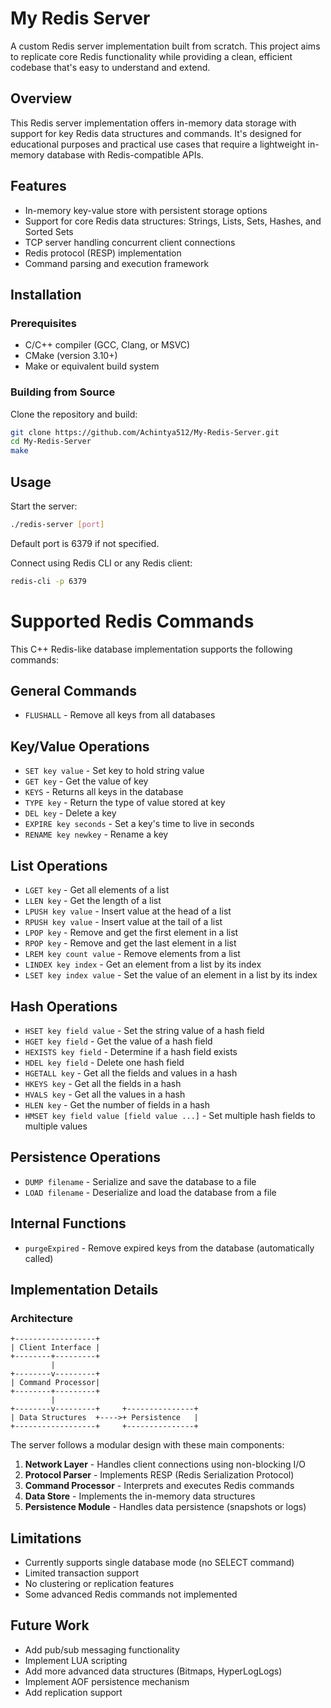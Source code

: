 # My Redis Server

A custom Redis server implementation built from scratch. This project aims to replicate core Redis functionality while providing a clean, efficient codebase that's easy to understand and extend.

## Overview

This Redis server implementation offers in-memory data storage with support for key Redis data structures and commands. It's designed for educational purposes and practical use cases that require a lightweight in-memory database with Redis-compatible APIs.

## Features

- In-memory key-value store with persistent storage options
- Support for core Redis data structures: Strings, Lists, Sets, Hashes, and Sorted Sets
- TCP server handling concurrent client connections
- Redis protocol (RESP) implementation
- Command parsing and execution framework

## Installation

### Prerequisites

- C/C++ compiler (GCC, Clang, or MSVC)
- CMake (version 3.10+)
- Make or equivalent build system

### Building from Source

Clone the repository and build:

```bash
git clone https://github.com/Achintya512/My-Redis-Server.git
cd My-Redis-Server
make
```

## Usage

Start the server:

```bash
./redis-server [port]
```

Default port is 6379 if not specified.

Connect using Redis CLI or any Redis client:

```bash
redis-cli -p 6379
```

# Supported Redis Commands

This C++ Redis-like database implementation supports the following commands:

## General Commands
- `FLUSHALL` - Remove all keys from all databases

## Key/Value Operations
- `SET key value` - Set key to hold string value
- `GET key` - Get the value of key
- `KEYS` - Returns all keys in the database
- `TYPE key` - Return the type of value stored at key
- `DEL key` - Delete a key
- `EXPIRE key seconds` - Set a key's time to live in seconds
- `RENAME key newkey` - Rename a key

## List Operations
- `LGET key` - Get all elements of a list
- `LLEN key` - Get the length of a list
- `LPUSH key value` - Insert value at the head of a list
- `RPUSH key value` - Insert value at the tail of a list
- `LPOP key` - Remove and get the first element in a list
- `RPOP key` - Remove and get the last element in a list
- `LREM key count value` - Remove elements from a list
- `LINDEX key index` - Get an element from a list by its index
- `LSET key index value` - Set the value of an element in a list by its index

## Hash Operations
- `HSET key field value` - Set the string value of a hash field
- `HGET key field` - Get the value of a hash field
- `HEXISTS key field` - Determine if a hash field exists
- `HDEL key field` - Delete one hash field
- `HGETALL key` - Get all the fields and values in a hash
- `HKEYS key` - Get all the fields in a hash
- `HVALS key` - Get all the values in a hash
- `HLEN key` - Get the number of fields in a hash
- `HMSET key field value [field value ...]` - Set multiple hash fields to multiple values

## Persistence Operations
- `DUMP filename` - Serialize and save the database to a file
- `LOAD filename` - Deserialize and load the database from a file

## Internal Functions
- `purgeExpired` - Remove expired keys from the database (automatically called)

## Implementation Details

### Architecture

```
+------------------+
| Client Interface |
+--------+---------+
         |
+--------v---------+
| Command Processor|
+--------+---------+
         |
+--------v---------+     +---------------+
| Data Structures  +---->+ Persistence   |
+------------------+     +---------------+
```

The server follows a modular design with these main components:

1. **Network Layer** - Handles client connections using non-blocking I/O
2. **Protocol Parser** - Implements RESP (Redis Serialization Protocol)
3. **Command Processor** - Interprets and executes Redis commands
4. **Data Store** - Implements the in-memory data structures
5. **Persistence Module** - Handles data persistence (snapshots or logs)



## Limitations

- Currently supports single database mode (no SELECT command)
- Limited transaction support
- No clustering or replication features
- Some advanced Redis commands not implemented

## Future Work

- Add pub/sub messaging functionality
- Implement LUA scripting
- Add more advanced data structures (Bitmaps, HyperLogLogs)
- Implement AOF persistence mechanism
- Add replication support